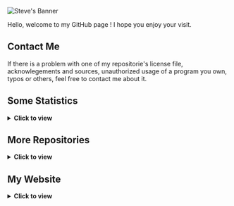 <!--
**steve-levesque/steve-levesque** is a ✨ _special_ ✨ repository because its `README.md` (this file) appears on your GitHub profile.

Here are some ideas to get you started:

- 🔭 I’m currently working on ...
- 🌱 I’m currently learning ...
- 👯 I’m looking to collaborate on ...
- 🤔 I’m looking for help with ...
- 💬 Ask me about ...
- 📫 How to reach me: ...
- 😄 Pronouns: ...
- ⚡ Fun fact: ...
-->



<p align='left'>
  <img src="https://user-images.githubusercontent.com/42849270/123488001-0f881f80-d5dd-11eb-9ba5-a64919f3a2f2.png" alt="Steve's Banner" />
</p>

Hello, welcome to my GitHub page ! I hope you enjoy your visit.


<!--
=================================================================================================================================================
-->

<h2>Contact Me</h2>

If there is a problem with one of my repositorie's license file, acknowlegements and sources, unauthorized usage of a program you own, typos or others, feel free to contact me about it. 


<!--
=================================================================================================================================================
-->

<h2>Some Statistics</h2>
<details>
  <summary><b>Click to view</b></summary>
  <div align='center'>
    <img src="https://github-readme-stats.vercel.app/api?username=steve-levesque&show_icons=true&title_color=fff&icon_color=79ff97&text_color=efefef&bg_color=24292e&include_all_commits=true&hide=stars&count_private=true" alt="Steve's GitHub Stats" />
    <img src="https://github-readme-stats.vercel.app/api/top-langs/?username=steve-levesque&show_icons=true&title_color=fff&icon_color=79ff97&text_color=efefef&bg_color=24292e&layout=compact" alt="Steve's Prog Lang" />
  </div>
</details>

<!--
=================================================================================================================================================
-->

<h2>More Repositories</h2>

<details>
  <summary><b>Click to view</b></summary>
  <div align='center'>
    <a href="https://github.com/steve-levesque/Portfolio-Java-OOP">
      <img src="https://github-readme-stats.vercel.app/api/pin/?username=steve-levesque&repo=Portfolio-Java-OOP&show_icons=true&title_color=fff&icon_color=79ff97&text_color=efefef&bg_color=24292e&include_all_commits=true&hide=stars&count_private=true" alt="Portfolio-Java-OOP" />
    </a>
    <a href="https://github.com/steve-levesque/steve-levesque">
      <img src="https://github-readme-stats.vercel.app/api/pin/?username=steve-levesque&repo=steve-levesque&show_icons=true&title_color=fff&icon_color=79ff97&text_color=efefef&bg_color=24292e&include_all_commits=true&hide=stars&count_private=true" alt="steve-levesque" />
    </a>
  </div>
</details>


<!--
=================================================================================================================================================
-->

<h2>My Website</h2>
<details>
  <summary><b>Click to view</b></summary>
  <p align='center'>
    <a href="https://stevelevesque.dev">
      <img src="https://user-images.githubusercontent.com/42849270/121080645-abc2c180-c7a9-11eb-8543-32882fb71d77.gif" alt="Steve's Banner" />
    </a>
  </p>
</details>
